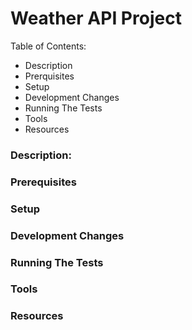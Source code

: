 # Weather API Project

Table of Contents:
- Description
- Prerquisites
- Setup
- Development Changes
- Running The Tests
- Tools
- Resources

### Description:

### Prerequisites

### Setup

### Development Changes

### Running The Tests

### Tools

### Resources
